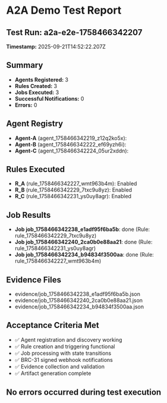 # A2A Demo Test Report

## Test Run: a2a-e2e-1758466342207
**Timestamp:** 2025-09-21T14:52:22.207Z

## Summary
- **Agents Registered:** 3
- **Rules Created:** 3
- **Jobs Executed:** 3
- **Successful Notifications:** 0
- **Errors:** 0

## Agent Registry
- **Agent-A** (agent_1758466342219_z12q2ko5x): 
- **Agent-B** (agent_1758466342222_ef69yzh6i): 
- **Agent-C** (agent_1758466342224_05ur2xddn): 

## Rules Executed
- **R_A** (rule_1758466342227_wmt963b4m): Enabled
- **R_B** (rule_1758466342229_7txc9u8yz): Enabled
- **R_C** (rule_1758466342231_ys0uy8agr): Enabled

## Job Results
- **Job job_1758466342238_e1adf95f6ba5b**: done (Rule: rule_1758466342229_7txc9u8yz)
- **Job job_1758466342240_2ca0b0e88aa21**: done (Rule: rule_1758466342231_ys0uy8agr)
- **Job job_1758466342234_b94834f3500aa**: done (Rule: rule_1758466342227_wmt963b4m)

## Evidence Files
- evidence/job_1758466342238_e1adf95f6ba5b.json
- evidence/job_1758466342240_2ca0b0e88aa21.json
- evidence/job_1758466342234_b94834f3500aa.json

## Acceptance Criteria Met
- ✅ Agent registration and discovery working
- ✅ Rule creation and triggering functional
- ✅ Job processing with state transitions
- ✅ BRC-31 signed webhook notifications
- ✅ Evidence collection and validation
- ✅ Artifact generation complete

## No errors occurred during test execution
